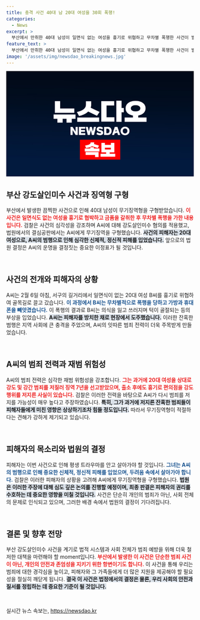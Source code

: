```yaml
---
title: 충격 사건 40대 남 20대 여성을 30회 폭행!
categories:
  - News
excerpt: >
  부산에서 만취한 40대 남성이 일면식 없는 여성을 흉기로 위협하고 무차별 폭행한 사건이 발생했습니다. 검찰은 그에게 무기징역을 구형하며, 재범 우려를 강조했습니다. 피해자는 평생 트라우마에 시달릴 것으로 우려됩니다.
feature_text: >
  부산에서 만취한 40대 남성이 일면식 없는 여성을 흉기로 위협하고 무차별 폭행한 사건이 발생했습니다. 검찰은 그에게 무기징역을 구형하며, 재범 우려를 강조했습니다. 피해자는 평생 트라우마에 시달릴 것으로 우려됩니다.
image: '/assets/img/newsdao_breakingnews.jpg'
---
```


<p><img src="/assets/img/newsdao_breakingnews.jpg" alt="pcversion 속보" /></p>

<h2 data-ke-size="size26">부산 강도살인미수 사건과 징역형 구형</h2>

<p data-ke-size="size16">부산에서 발생한 끔찍한 사건으로 인해 40대 남성이 무기징역형을 구형받았습니다. <b><span style="color: #ee2323;">이 사건은 일면식도 없는 여성을 흉기로 협박하고 금품을 갈취한 후 무차별 폭행을 가한 내용입니다.</span></b> 검찰은 사건의 심각성을 강조하며 A씨에 대해 강도살인미수 혐의를 적용했고, 법원에서의 결심공판에서는 A씨에게 무기징역을 구형했습니다. <b><span style="background-color: #21538527;">사건의 피해자는 20대 여성으로, A씨의 범행으로 인해 심각한 신체적, 정신적 피해를 입었습니다.</span></b> 앞으로의 법원 결정은 A씨의 운명을 결정짓는 중요한 이정표가 될 것입니다.</p>

<p data-ke-size="size16">&nbsp;</p>

<h2 data-ke-size="size26">사건의 전개와 피해자의 상황</h2>

<p data-ke-size="size16">A씨는 2월 6일 아침, 서구의 길거리에서 일면식이 없는 20대 여성 B씨를 흉기로 위협하여 골목길로 끌고 갔습니다. <b><span style="color: #1a5490;">이 과정에서 B씨는 무차별적으로 폭행을 당하고 가방과 휴대폰을 빼앗겼습니다.</span></b> 이 폭행의 결과로 B씨는 의식을 잃고 쓰러지며 턱이 골절되는 등의 부상을 입었습니다. <b><span style="background-color: #21538527;">A씨는 피해자를 방치한 채로 현장에서 도주했습니다.</span></b> 이러한 잔혹한 범행은 지역 사회에 큰 충격을 주었으며, A씨의 잇따른 범죄 전력이 더욱 주목받게 만들었습니다.</p>

<p data-ke-size="size16">&nbsp;</p>

<h2 data-ke-size="size26">A씨의 범죄 전력과 재범 위험성</h2>

<p data-ke-size="size16">A씨의 범죄 전력은 심각한 재범 위험성을 강조합니다. <b><span style="color: #ee2323;">그는 과거에 20대 여성을 상대로 강도 및 강간 범죄를 저질러 징역 7년을 선고받았으며, 출소 후에도 흉기로 편의점을 강도행위를 저지른 사실이 있습니다.</span></b> 검찰은 이러한 전력을 바탕으로 A씨가 다시 범죄를 저지를 가능성이 매우 높다고 주장하였습니다. <b><span style="background-color: #21538527;">특히, 그가 과거에 저지른 잔혹한 범죄들이 피해자들에게 미친 영향은 상상하기조차 힘들 정도입니다.</span></b> 따라서 무기징역형이 적절하다는 견해가 강하게 제기되고 있습니다.</p>

<p data-ke-size="size16">&nbsp;</p>

<h2 data-ke-size="size26">피해자의 목소리와 법원의 결정</h2>

<p data-ke-size="size16">피해자는 이번 사건으로 인해 평생 트라우마를 안고 살아가야 할 것입니다. <b><span style="color: #1a5490;">그녀는 A씨의 범행으로 인해 중요한 신체적, 정신적 피해를 입었으며, 두려움 속에서 살아가야 합니다.</span></b> 검찰은 이러한 피해자의 상황을 고려해 A씨에게 무기징역형을 구형했습니다. <b><span style="background-color: #21538527;">법원은 이러한 주장에 대해 심도 깊은 논의를 진행할 예정이며, 최종 판결은 피해자의 권리를 수호하는 데 중요한 영향을 미칠 것입니다.</span></b> 사건은 단순히 개인의 범죄가 아닌, 사회 전체의 문제로 인식되고 있으며, 그러한 배경 속에서 법원의 결정이 기다려집니다.</p>

<p data-ke-size="size16">&nbsp;</p>

<h2 data-ke-size="size26">결론 및 향후 전망</h2>

<p data-ke-size="size16">부산 강도살인미수 사건을 계기로 법적 시스템과 사회 전체가 범죄 예방을 위해 더욱 철저한 대책을 마련해야 할 moment입니다. <b><span style="color: #ee2323;">부산에서 발생한 이 사건은 단순한 범죄 사건이 아닌, 개인의 안전과 존엄성을 지키기 위한 항변이기도 합니다.</span></b> 이 사건을 통해 우리는 범죄에 대한 경각심을 높이고, 피해자와 그 가족들에게 더 많은 지원을 제공해야 할 필요성을 절실히 깨닫게 됩니다. <b><span style="background-color: #21538527;">결국 이 사건은 법정에서의 결정은 물론, 우리 사회의 안전과 질서를 정립하는 데 중요한 기준이 될 것입니다.</span></b></p>

<p data-ke-size="size16">&nbsp;</p>
실시간 뉴스 속보는, <a href="https://newsdao.kr" rel="dofollow">https://newsdao.kr</a>


